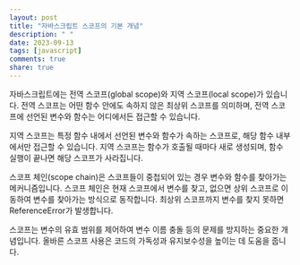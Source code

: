 ```yaml
---
layout: post
title: "자바스크립트 스코프의 기본 개념"
description: " "
date: 2023-09-13
tags: [javascript]
comments: true
share: true
---
```


자바스크립트에는 전역 스코프(global scope)와 지역 스코프(local scope)가 있습니다. 전역 스코프는 어떤 함수 안에도 속하지 않은 최상위 스코프를 의미하며, 전역 스코프에 선언된 변수와 함수는 어디에서든 접근할 수 있습니다.

지역 스코프는 특정 함수 내에서 선언된 변수와 함수가 속하는 스코프로, 해당 함수 내부에서만 접근할 수 있습니다. 지역 스코프는 함수가 호출될 때마다 새로 생성되며, 함수 실행이 끝나면 해당 스코프가 사라집니다.

스코프 체인(scope chain)은 스코프들이 중첩되어 있는 경우 변수와 함수를 찾아가는 메커니즘입니다. 스코프 체인은 현재 스코프에서 변수를 찾고, 없으면 상위 스코프로 이동하여 변수를 찾아가는 방식으로 동작합니다. 최상위 스코프까지 변수를 찾지 못하면 ReferenceError가 발생합니다.

스코프는 변수의 유효 범위를 제어하여 변수 이름 충돌 등의 문제를 방지하는 중요한 개념입니다. 올바른 스코프 사용은 코드의 가독성과 유지보수성을 높이는 데 도움을 줍니다.